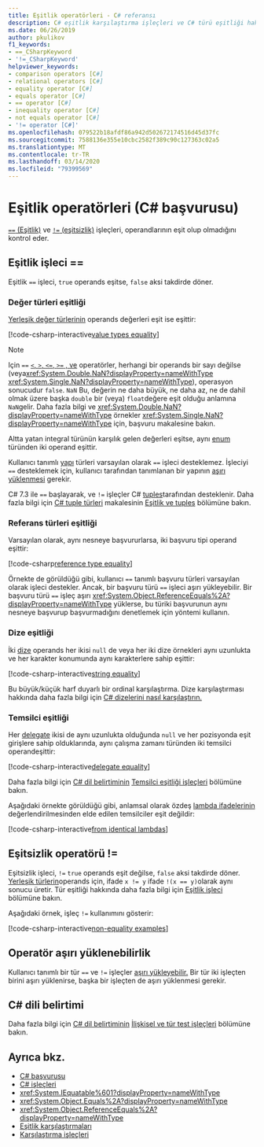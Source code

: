 ```yaml
---
title: Eşitlik operatörleri - C# referansı
description: C# eşitlik karşılaştırma işleçleri ve C# türü eşitliği hakkında bilgi edinin.
ms.date: 06/26/2019
author: pkulikov
f1_keywords:
- ==_CSharpKeyword
- '!=_CSharpKeyword'
helpviewer_keywords:
- comparison operators [C#]
- relational operators [C#]
- equality operator [C#]
- equals operator [C#]
- == operator [C#]
- inequality operator [C#]
- not equals operator [C#]
- '!= operator [C#]'
ms.openlocfilehash: 079522b18afdf86a942d502672174516d45d37fc
ms.sourcegitcommit: 7588136e355e10cbc2582f389c90c127363c02a5
ms.translationtype: MT
ms.contentlocale: tr-TR
ms.lasthandoff: 03/14/2020
ms.locfileid: "79399569"
---
```

# <a name="equality-operators-c-reference"></a>Eşitlik operatörleri (C# başvurusu)

[ `==` (Eşitlik)](#equality-operator-) ve [ `!=` (eşitsizlik)](#inequality-operator-) işleçleri, operandlarının eşit olup olmadığını kontrol eder.

## <a name="equality-operator-"></a>Eşitlik işleci ==

Eşitlik `==` işleci, `true` operands eşitse, `false` aksi takdirde döner.

### <a name="value-types-equality"></a>Değer türleri eşitliği

[Yerleşik değer türlerinin](../builtin-types/value-types.md#built-in-value-types) operands değerleri eşit ise eşittir:

[!code-csharp-interactive[value types equality](snippets/EqualityOperators.cs#ValueTypesEquality)]

> [!NOTE]
> Için `==` [ `<`, `>`, `<=`, `>=` , ve](comparison-operators.md) operatörler, herhangi bir operands bir sayı değilse (veya<xref:System.Double.NaN?displayProperty=nameWithType> <xref:System.Single.NaN?displayProperty=nameWithType>), operasyon sonucudur `false`. `NaN` Bu, değerin ne daha büyük, ne daha az, ne de dahil olmak üzere başka `double` bir (veya) `float`değere eşit olduğu anlamına `NaN`gelir. Daha fazla bilgi ve <xref:System.Double.NaN?displayProperty=nameWithType> örnekler <xref:System.Single.NaN?displayProperty=nameWithType> için, başvuru makalesine bakın.

Altta yatan integral türünün karşılık gelen değerleri eşitse, aynı [enum](../builtin-types/enum.md) türünden iki operand eşittir.

Kullanıcı tanımlı [yapı](../builtin-types/struct.md) türleri varsayılan olarak `==` işleci desteklemez. İşleciyi `==` desteklemek için, kullanıcı tarafından tanımlanan bir yapının [aşırı yüklenmesi](operator-overloading.md) gerekir.

C# 7.3 ile `==` başlayarak, ve `!=` işleçler C# [tuples](../../tuples.md)tarafından desteklenir. Daha fazla bilgi için [C# tuple türleri](../../tuples.md) makalesinin [Eşitlik ve tuples](../../tuples.md#equality-and-tuples) bölümüne bakın.

### <a name="reference-types-equality"></a>Referans türleri eşitliği

Varsayılan olarak, aynı nesneye başvururlarsa, iki başvuru tipi operand eşittir:

[!code-csharp[reference type equality](snippets/EqualityOperators.cs#ReferenceTypesEquality)]

Örnekte de görüldüğü gibi, kullanıcı `==` tanımlı başvuru türleri varsayılan olarak işleci destekler. Ancak, bir başvuru türü `==` işleci aşırı yükleyebilir. Bir başvuru türü `==` işleç aşırı <xref:System.Object.ReferenceEquals%2A?displayProperty=nameWithType> yüklerse, bu türiki başvurunun aynı nesneye başvurup başvurmadığını denetlemek için yöntemi kullanın.

### <a name="string-equality"></a>Dize eşitliği

İki [dize](../builtin-types/reference-types.md#the-string-type) operands her ikisi `null` de veya her iki dize örnekleri aynı uzunlukta ve her karakter konumunda aynı karakterlere sahip eşittir:

[!code-csharp-interactive[string equality](snippets/EqualityOperators.cs#StringEquality)]

Bu büyük/küçük harf duyarlı bir ordinal karşılaştırma. Dize karşılaştırması hakkında daha fazla bilgi için [C# dizelerini nasıl karşılaştırın.](../../how-to/compare-strings.md)

### <a name="delegate-equality"></a>Temsilci eşitliği

Her [delegate](../../programming-guide/delegates/index.md) ikisi de aynı uzunlukta olduğunda `null` ve her pozisyonda eşit girişlere sahip olduklarında, aynı çalışma zamanı türünden iki temsilci operandeşittir:

[!code-csharp-interactive[delegate equality](snippets/EqualityOperators.cs#DelegateEquality)]

Daha fazla bilgi için [C# dil belirtiminin](~/_csharplang/spec/introduction.md) [Temsilci eşitliği işleçleri](~/_csharplang/spec/expressions.md#delegate-equality-operators) bölümüne bakın.

Aşağıdaki örnekte görüldüğü gibi, anlamsal olarak özdeş [lambda ifadelerinin](../../programming-guide/statements-expressions-operators/lambda-expressions.md) değerlendirilmesinden elde edilen temsilciler eşit değildir:

[!code-csharp-interactive[from identical lambdas](snippets/EqualityOperators.cs#IdenticalLambdas)]

## <a name="inequality-operator-"></a>Eşitsizlik operatörü !=

Eşitsizlik işleci, `!=` `true` operands eşit değilse, `false` aksi takdirde döner. [Yerleşik türlerin](../builtin-types/built-in-types.md)operands için, ifade `x != y` ifade `!(x == y)`olarak aynı sonucu üretir. Tür eşitliği hakkında daha fazla bilgi için [Eşitlik işleci](#equality-operator-) bölümüne bakın.

Aşağıdaki örnek, işleç `!=` kullanımını gösterir:

[!code-csharp-interactive[non-equality examples](snippets/EqualityOperators.cs#NonEquality)]

## <a name="operator-overloadability"></a>Operatör aşırı yüklenebilirlik

Kullanıcı tanımlı bir tür `==` ve `!=` işleçler [aşırı yükleyebilir.](operator-overloading.md) Bir tür iki işleçten birini aşırı yüklenirse, başka bir işleçten de aşırı yüklenmesi gerekir.

## <a name="c-language-specification"></a>C# dili belirtimi

Daha fazla bilgi için [C# dil belirtiminin](~/_csharplang/spec/introduction.md) [İlişkisel ve tür test işleçleri](~/_csharplang/spec/expressions.md#relational-and-type-testing-operators) bölümüne bakın.

## <a name="see-also"></a>Ayrıca bkz.

- [C# başvurusu](../index.md)
- [C# işleçleri](index.md)
- <xref:System.IEquatable%601?displayProperty=nameWithType>
- <xref:System.Object.Equals%2A?displayProperty=nameWithType>
- <xref:System.Object.ReferenceEquals%2A?displayProperty=nameWithType>
- [Eşitlik karşılaştırmaları](../../programming-guide/statements-expressions-operators/equality-comparisons.md)
- [Karşılaştırma işleçleri](comparison-operators.md)
